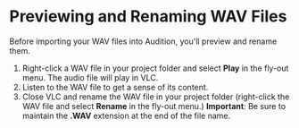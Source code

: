 # Previewing and Renaming WAV Files

Before importing your WAV files into Audition, you'll preview and rename them. 

1. Right-click a WAV file in your project folder and select **Play** in the fly-out menu. The audio file will play in VLC. 
2. Listen to the WAV file to get a sense of its content. 
3. Close VLC and rename the WAV file in your project folder \(right-click the WAV file and select **Rename** in the fly-out menu.\) **Important**: Be sure to maintain the **.WAV** extension at the end of the file name.

